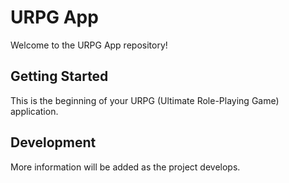# URPG App

Welcome to the URPG App repository!

## Getting Started

This is the beginning of your URPG (Ultimate Role-Playing Game) application.

## Development

More information will be added as the project develops.
